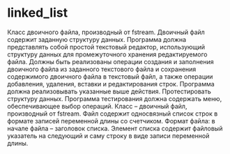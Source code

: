 # linked_list
Класс двоичного файла, производный от fstream. Двоичный файл содержит заданную структуру данных. Программа должна представлять собой простой текстовый редактор, использующий структуру данных для промежуточного хранения редактируемого файла. Должны быть реализованы операции создания и заполнения двоичного файла из заданного текстового файла и сохранения содержимого двоичного файла в текстовый файл, а также операции добавления, удаления, вставки и редактирования строк.
Программа должна реализовывать указанные выше действия. Протестировать структуру данных. Программа тестирования должна содержать меню, обеспечивающее выбор операций.
Класс – двоичный файл, производный от fstream. Файл содержит односвязный список строк в формате записей переменной длины со счетчиком.  Формат файла: в начале файла – заголовок списка. Элемент списка содержит файловый указатель на следующий и саму строку в виде записи переменной длины.
